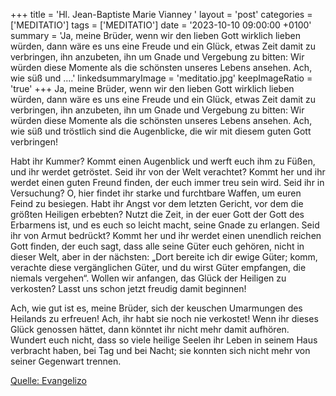 +++
title = 'Hl. Jean-Baptiste Marie Vianney  '
layout = 'post'
categories = ['MEDITATIO']
tags = ['MEDITATIO']
date = '2023-10-10 09:00:00 +0100'
summary = 'Ja, meine Brüder, wenn wir den lieben Gott wirklich lieben würden, dann wäre es uns eine Freude und ein Glück, etwas Zeit damit zu verbringen, ihn anzubeten, ihn um Gnade und Vergebung zu bitten: Wir würden diese Momente als die schönsten unseres Lebens ansehen. Ach, wie süß und ....'
linkedsummaryImage = 'meditatio.jpg'
keepImageRatio = 'true'
+++
Ja, meine Brüder, wenn wir den lieben Gott wirklich lieben würden, dann wäre es uns eine Freude und ein Glück, etwas Zeit damit zu verbringen, ihn anzubeten, ihn um Gnade und Vergebung zu bitten: Wir würden diese Momente als die schönsten unseres Lebens ansehen. Ach, wie süß und tröstlich sind die Augenblicke, die wir mit diesem guten Gott verbringen! 

Habt ihr Kummer? Kommt einen Augenblick und werft euch ihm zu Füßen, und ihr werdet getröstet.<!--more--> Seid ihr von der Welt verachtet? Kommt her und ihr werdet einen guten Freund finden, der euch immer treu sein wird. Seid ihr in Versuchung? O, hier findet ihr starke und furchtbare Waffen, um euren Feind zu besiegen. Habt ihr Angst vor dem letzten Gericht, vor dem die größten Heiligen erbebten? Nutzt die Zeit, in der euer Gott der Gott des Erbarmens ist, und es euch so leicht macht, seine Gnade zu erlangen. Seid ihr von Armut bedrückt? Kommt her und ihr werdet einen unendlich reichen Gott finden, der euch sagt, dass alle seine Güter euch gehören, nicht in dieser Welt, aber in der nächsten: „Dort bereite ich dir ewige Güter; komm, verachte diese vergänglichen Güter, und du wirst Güter empfangen, die niemals vergehen“. Wollen wir anfangen, das Glück der Heiligen zu verkosten? Lasst uns schon jetzt freudig damit beginnen!

Ach, wie gut ist es, meine Brüder, sich der keuschen Umarmungen des Heilands zu erfreuen! Ach, ihr habt sie noch nie verkostet! Wenn ihr dieses Glück genossen hättet, dann könntet ihr nicht mehr damit aufhören. Wundert euch nicht, dass so viele heilige Seelen ihr Leben in seinem Haus verbracht haben, bei Tag und bei Nacht; sie konnten sich nicht mehr von seiner Gegenwart trennen.





[Quelle: Evangelizo](https://evangeliumtagfuertag.org/DE/gospel)
